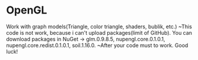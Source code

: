 # OpenGL
Work with graph models(Triangle, color triangle, shaders, bublik, etc.)
~This code is not work, because i can't upload packages(limit of GitHub). You can download packages in NuGet -> glm.0.9.8.5, nupengl.core.0.1.0.1, nupengl.core.redist.0.1.0.1, soil.1.16.0.
~After your code must to work.
Good luck!
